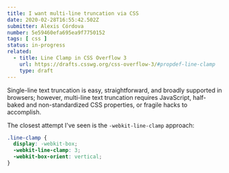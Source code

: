 ```yaml
---
title: I want multi-line truncation via CSS
date: 2020-02-28T16:55:42.502Z
submitter: Alexis Córdova
number: 5e59460efa695ea9f7750152
tags: [ css ]
status: in-progress
related: 
  - title: Line Clamp in CSS Overflow 3
    url: https://drafts.csswg.org/css-overflow-3/#propdef-line-clamp
    type: draft
---
```


Single-line text truncation is easy, straightforward, and broadly supported in browsers; however, multi-line text truncation requires JavaScript, half-baked and non-standardized CSS properties, or fragile hacks to accomplish.

The closest attempt I've seen is the `-webkit-line-clamp` approach:

```css
.line-clamp {
  display: -webkit-box;
  -webkit-line-clamp: 3;
  -webkit-box-orient: vertical;  
}
```
